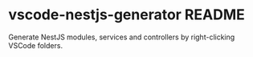 # vscode-nestjs-generator README

Generate NestJS modules, services and controllers by right-clicking VSCode folders.
